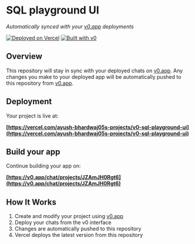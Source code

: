 # SQL playground UI

*Automatically synced with your [v0.app](https://v0.app) deployments*

[![Deployed on Vercel](https://img.shields.io/badge/Deployed%20on-Vercel-black?style=for-the-badge&logo=vercel)](https://vercel.com/ayush-bhardwaj05s-projects/v0-sql-playground-ui)
[![Built with v0](https://img.shields.io/badge/Built%20with-v0.app-black?style=for-the-badge)](https://v0.app/chat/projects/JZAmJH0Rgt6)

## Overview

This repository will stay in sync with your deployed chats on [v0.app](https://v0.app).
Any changes you make to your deployed app will be automatically pushed to this repository from [v0.app](https://v0.app).

## Deployment

Your project is live at:

**[https://vercel.com/ayush-bhardwaj05s-projects/v0-sql-playground-ui](https://vercel.com/ayush-bhardwaj05s-projects/v0-sql-playground-ui)**

## Build your app

Continue building your app on:

**[https://v0.app/chat/projects/JZAmJH0Rgt6](https://v0.app/chat/projects/JZAmJH0Rgt6)**

## How It Works

1. Create and modify your project using [v0.app](https://v0.app)
2. Deploy your chats from the v0 interface
3. Changes are automatically pushed to this repository
4. Vercel deploys the latest version from this repository